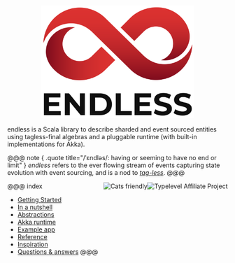 <div align="center"><img src="logo.svg" width="350"/></div>

endless is a Scala library to describe sharded and event sourced entities using tagless-final algebras and a pluggable runtime (with built-in implementations for Akka).

@@@ note { .quote title="/ˈɛndləs/: having or seeming to have no end or limit" }
*endless* refers to the ever flowing stream of events capturing state evolution with event sourcing, and is a nod to *[tag-less](https://okmij.org/ftp/tagless-final/index.html)*.
@@@

<div align="right">
<a href="https://typelevel.org/projects/affiliate/"><img src="https://typelevel.org/img/assets/typelevel-brand.svg" height="40px" align="right" alt="Typelevel Affiliate Project" /></a>
<img src="https://typelevel.org/cats/img/cats-badge.svg" height="40px" align="right" alt="Cats friendly"/>
</div>

@@@ index
* [Getting Started](getting-started.md)
* [In a nutshell](nutshell.md)
* [Abstractions](abstractions.md)
* [Akka runtime](runtime.md)
* [Example app](example.md)
* [Reference](reference.md)
* [Inspiration](inspiration.md)
* [Questions & answers](discord.md)
@@@
